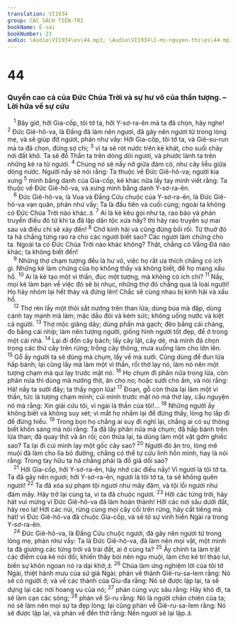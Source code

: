 ```yaml
---
translation: VI1934
group: CÁC SÁCH TIÊN-TRI
bookName: Ê-sai 
bookNumber: 23
audio: \Audio\VI1934\es\44.mp3; \Audio\VI1934\1-ms-nguyen-thi\es\44.mp3
---
```


<div class="title"><h1>44</h1><h3>Quyền cao cả của Đức Chúa Trời và sự hư vô của thần tượng. – Lời hứa về sự cứu</h3></div>
<span class="verse es_44_1"> <sup>1</sup> Bây giờ, hỡi Gia-cốp, tôi tớ ta, hỡi Y-sơ-ra-ên mà ta đã chọn, hãy nghe! </span>
<span class="verse es_44_2"><sup>2</sup> Đức Giê-hô-va, là Đấng đã làm nên ngươi, đã gây nên ngươi từ trong lòng mẹ, và sẽ giúp đỡ ngươi, phán như vầy: Hỡi Gia-cốp, tôi tớ ta, và Giê-su-run mà ta đã chọn, đừng sợ chi; </span>
<span class="verse es_44_3"><sup>3</sup> vì ta sẽ rót nước trên kẻ khát, cho suối chảy nơi đất khô. Ta sẽ đổ Thần ta trên dòng dõi ngươi, và phước lành ta trên những kẻ ra từ ngươi. </span>
<span class="verse es_44_4"><sup>4</sup> Chúng nó sẽ nẩy nở giữa đám cỏ, như cây liễu giữa dòng nước. Người nầy sẽ nói rằng: Ta thuộc về Đức Giê-hô-va; người kia xưng </span>
<span class="verse es_44_5"><sup>5</sup> mình bằng danh của Gia-cốp, kẻ khác nữa lấy tay mình viết rằng: Ta thuộc về Đức Giê-hô-va, và xưng mình bằng danh Y-sơ-ra-ên. <br/></span>
<span class="verse es_44_6"> <sup>6</sup> Đức Giê-hô-va, là Vua và Đấng Cứu chuộc của Y-sơ-ra-ên, là Đức Giê-hô-va vạn quân, phán như vầy: Ta là đầu tiên và cuối cùng; ngoài ta không có Đức Chúa Trời nào khác.<a data-toggle="tooltip" data-placement="bottom" title="Es 48:12; Kh 1:17; 2:8; 22:13">⚓</a></span>
<span class="verse es_44_7"><sup>7</sup> Ai là kẻ kêu gọi như ta, rao bảo và phán truyền điều đó từ khi ta đã lập dân tộc xưa nầy? thì hãy rao truyền sự mai sau và điều chi sẽ xảy đến! </span>
<span class="verse es_44_8"><sup>8</sup> Chớ kinh hãi và cũng đừng bối rối. Từ thuở đó ta há chẳng từng rao ra cho các ngươi biết sao? Các ngươi làm chứng cho ta. Ngoài ta có Đức Chúa Trời nào khác không? Thật, chẳng có Vầng Đá nào khác; ta không biết đến! <br/></span>
<span class="verse es_44_9"> <sup>9</sup> Những thợ chạm tượng đều là hư vô, việc họ rất ưa thích chẳng có ích gì. Những kẻ làm chứng của họ không thấy và không biết, để họ mang xấu hổ. </span>
<span class="verse es_44_10"><sup>10</sup> Ai là kẻ tạo một vì thần, đúc một tượng, mà không có ích chi? </span>
<span class="verse es_44_11"><sup>11</sup> Nầy, mọi kẻ làm bạn về việc đó sẽ bị nhục, những thợ đó chẳng qua là loài người! Họ hãy nhóm lại hết thảy và đứng lên! Chắc sẽ cùng nhau bị kinh hãi và xấu hổ. <br/></span>
<span class="verse es_44_12"> <sup>12</sup> Thợ rèn lấy một thỏi sắt nướng trên than lửa; dùng búa mà đập, dùng cánh tay mạnh mà làm; mặc dầu đói và kém sức; không uống nước và kiệt cả người. </span>
<span class="verse es_44_13"><sup>13</sup> Thợ mộc giăng dây; dùng phấn mà gạch; đẽo bằng cái chàng, đo bằng cái nhíp; làm nên tượng người, giống hình người tốt đẹp, để ở trong một cái nhà. </span>
<span class="verse es_44_14"><sup>14</sup> Lại đi đốn cây bách; lấy cây lật, cây dẻ, mà mình đã chọn trong các thứ cây trên rừng; trồng cây thông, mưa xuống làm cho lớn lên. </span>
<span class="verse es_44_15"><sup>15</sup> Gỗ ấy người ta sẽ dùng mà chụm, lấy về mà sưởi. Cũng dùng để đun lửa hấp bánh; lại cũng lấy mà làm một vì thần, rồi thờ lạy nó, làm nó nên một tượng chạm mà quì lạy trước mặt nó. </span>
<span class="verse es_44_16"><sup>16</sup> Họ chụm đi phân nửa trong lửa, còn phân nửa thì dùng mà nướng thịt, ăn cho no; hoặc sưởi cho ấm, và nói rằng: Hà! nầy ta sưởi đây; ta thấy ngọn lửa! </span>
<span class="verse es_44_17"><sup>17</sup> Đoạn, gỗ còn thừa lại làm một vì thần, tức là tượng chạm mình; cúi mình trước mặt nó mà thờ lạy, cầu nguyện nó mà rằng: Xin giải cứu tôi, vì ngài là thần của tôi!… </span>
<span class="verse es_44_18"><sup>18</sup> Những người ấy không biết và không suy xét; vì mắt họ nhắm lại để đừng thấy, lòng họ lấp đi để đừng hiểu. </span>
<span class="verse es_44_19"><sup>19</sup> Trong bọn họ chẳng ai suy đi nghĩ lại, chẳng ai có sự thông biết khôn sáng mà nói rằng: Ta đã lấy phân nửa mà chụm; đã hấp bánh trên lửa than; đã quay thịt và ăn rồi; còn thừa lại, ta dùng làm một vật gớm ghiếc sao? Ta lại đi cúi mình lạy một gốc cây sao? </span>
<span class="verse es_44_20"><sup>20</sup> Người đó ăn tro, lòng mê muội đã làm cho lìa bỏ đường, chẳng có thể tự cứu linh hồn mình, hay là nói rằng: Trong tay hữu ta há chẳng phải là đồ giả dối sao? <br/></span>
<span class="verse es_44_21"> <sup>21</sup> Hỡi Gia-cốp, hỡi Y-sơ-ra-ên, hãy nhớ các điều nầy! Vì ngươi là tôi tớ ta. Ta đã gây nên ngươi; hỡi Y-sơ-ra-ên, ngươi là tôi tớ ta, ta sẽ không quên ngươi! </span>
<span class="verse es_44_22"><sup>22</sup> Ta đã xóa sự phạm tội ngươi như mây đậm, và tội lỗi ngươi như đám mây. Hãy trở lại cùng ta, vì ta đã chuộc ngươi. </span>
<span class="verse es_44_23"><sup>23</sup> Hỡi các từng trời, hãy hát vui mừng vì Đức Giê-hô-va đã làm hoàn thành! Hỡi các nơi sâu dưới đất, hãy reo la! Hỡi các núi, rừng cùng mọi cây cối trên rừng, hãy cất tiếng mà hát! vì Đức Giê-hô-va đã chuộc Gia-cốp, và sẽ tỏ sự vinh hiển Ngài ra trong Y-sơ-ra-ên. <br/></span>
<span class="verse es_44_24"> <sup>24</sup> Đức Giê-hô-va, là Đấng Cứu chuộc ngươi, đã gây nên ngươi từ trong lòng mẹ, phán như vầy: Ta là Đức Giê-hô-va, đã làm nên mọi vật, một mình ta đã giương các từng trời và trải đất, ai ở cùng ta? </span>
<span class="verse es_44_25"><sup>25</sup> Ấy chính ta làm trật các điềm của kẻ nói dối, khiến thầy bói nên ngu muội, làm cho kẻ trí tháo lui, biến sự khôn ngoan nó ra dại khờ;<a data-toggle="tooltip" data-placement="bottom" title="1Co 1:20">⚓</a></span>
<span class="verse es_44_26"><sup>26</sup> Chúa làm ứng nghiệm lời của tôi tớ Ngài, thiệt hành mưu của sứ giả Ngài; phán về thành Giê-ru-sa-lem rằng: Nó sẽ có người ở; và về các thành của Giu-đa rằng: Nó sẽ được lập lại, ta sẽ dựng lại các nơi hoang vu của nó; </span>
<span class="verse es_44_27"><sup>27</sup> phán cùng vực sâu rằng: Hãy khô đi, ta sẽ làm cạn các sông; </span>
<span class="verse es_44_28"><sup>28</sup> phán về Si-ru rằng: Nó là người chăn chiên của ta; nó sẽ làm nên mọi sự ta đẹp lòng; lại cũng phán về Giê-ru-sa-lem rằng: Nó sẽ được lập lại, và phán về đền thờ rằng: Nền ngươi sẽ lại lập.<a data-toggle="tooltip" data-placement="bottom" title="2Su 36:23; Exo 1:2">⚓</a><br/></span>
